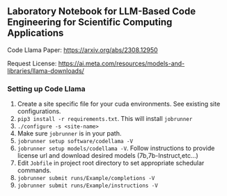 ## Laboratory Notebook for LLM-Based Code Engineering for Scientific Computing Applications

Code Llama Paper: https://arxiv.org/abs/2308.12950

Request License: https://ai.meta.com/resources/models-and-libraries/llama-downloads/

### Setting up Code Llama

1. Create a site specific file for your cuda environments. See existing site configurations.
2. `pip3 install -r requirements.txt`. This will install `jobrunner`
3. `./configure -s <site-name>`
4. Make sure `jobrunner` is in your path.
5. `jobrunner setup software/codellama -V`
6. `jobrunner setup models/codellama -V`. Follow instructions to provide license url and download desired models (7b,7b-Instruct,etc...)
8.  Edit `Jobfile` in project root directory to set appropriate schedular commands. 
9. `jobrunner submit runs/Example/completions -V`
10. `jobrunner submit runs/Example/instructions -V`
